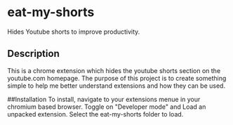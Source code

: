 # eat-my-shorts
Hides Youtube shorts to improve productivity.


## Description
This is a chrome extension which hides the youtube shorts section on the youtube.com homepage.
The purpose of this project is to create something simple to help me better understand extensions and how they can be used.

##Installation
To install, navigate to your extensions menue in your chromium based browser. Toggle on "Developer mode" and Load an unpacked extension. Select the eat-my-shorts folder to load.
